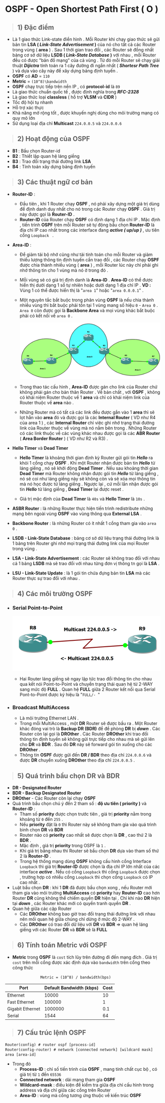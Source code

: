 # OSPF - Open Shortest Path First ( O )
> ## **1) Đặc điểm**
- Là 1 giao thức Link-state điển hình . Mỗi Router khi chạy giao thức sẽ gửi bản tin **LSA ( *Link-State Advertisement* )** của nó cho tất cả các Router trong vùng ( **area** ) . Sau 1 thời gian trao đổi , các Router sẽ đồng nhất bảng cơ sở dữ liệu **LSDB ( *Link-State Database* )** với nhau , mỗi Router đều có được "bản đồ mạng" của cả vùng . Từ đó mỗi Router sẽ chạy giải thuật ***Dijictra*** tính toán ra 1 cây đường đi ngắn nhất ( ***Shortesr Path Tree*** ) và dựa vào cây này để xây dựng bảng định tuyến .
- **OSPF** có **AD** = `110`
- **Metric** = `(10^8)\bandwidth`
- **OSPF** chạy trực tiếp trên nền IP , có **protocol-id** là `89`
- Là giao thức chuẩn quốc tế , được định nghĩa trong ***RFC-2328***
- Là giao thức loại **classless** ( hỗ trợ **VLSM** và **CIDR** )
- Tốc độ hội tụ nhanh
- Hỗ trợ xác thực
- Khả năng mở rộng tốt , được khuyến nghị dùng cho môi trường mạng có quy mô lớn
- Sử dụng loại địa chỉ **Multicast** `224.0.0.5` và `224.0.0.6`
> ## **2) Hoạt động của OSPF**
- **B1** : Bầu chọn Router-id
- **B2** : Thiết lập quan hệ láng giềng
- **B3** : Trao đổi trạng thái đường link **LSA**
- **B4** : Tính toán xây dựng bảng định tuyến
> ## **3) Các thuật ngữ cơ bản**
- **Router-ID** :
    - Đầu tiên , khi 1 Router chạy **OSPF** , nó phải xây dựng một giá trị dùng để định danh duy nhất cho nó trong các Router chạy **OSPF** . Giá trị này được gọi là **Router-ID** .
    - **Router-ID** của Router chạy **OSPF** có định dạng 1 địa chỉ IP . Mặc định , tiến trình **OSPF** trên mỗi Router sẽ tự động bầu chọn **Router-ID** là địa chỉ IP cao nhất trong các interface đang ***active ( up/up )*** , ưu tiên cổng `Loopback ` .
- **Area-ID** : 
    - Để giảm tải bộ nhớ cũng như tải tính toán cho mỗi Router và giảm thiểu lượng thông tin định tuyến cần trao đổi , các Router chạy **OSPF** được chia thành nhiều vùng ( **area** ) , mỗi Router lúc này chỉ phải ghi nhớ thông tin cho 1 vùng mà nó ở trong đó .
    - Mỗi vùng sẽ có giá trị định danh là **Area-ID** . **Area-ID** có thể được hiển thị dưới dạng 1 số tự nhiên hoặc dưới dạng 1 địa chỉ IP . **VD :** Vùng 1 có thể được hiển thị là "`area 1`" hoặc "`area 0.0.0.1`" .
    - Một nguyên tắc bắt buộc trong phân vùng **OSPF** là nếu chia thành nhiều vùng thì bắt buộc phải tồn tại 1 vùng mang số hiệu `0` - `Area 0` . `Area 0` còn được gọi là **Backbone Area** và mọi vùng khác bắt buộc phải có kết nối về `area 0` .

        ![](/images/ccna/13_OSPF/1.png)

    - Trong thao tác cấu hình , **Area-ID** được gán cho link của Router chứ không phải gán cho bản thân Router . Về bản chất , với **OSPF** , không có khái niệm Router thuộc về 1 **area** và chỉ có khái niệm link của Router thuộc về **area** nào .
    - Những Router mà có tất cả các link đều được gắn vào 1 **area** thì sẽ lọt hẳn vào **area** đó và được gọi là các **Internal Router** ( VD như R4 của area 1 ) , các **Internal Router** chỉ việc ghi nhớ trạng thái đường link của Router thuộc về vùng mà nó nằm bên trong . Những Router có các link thuộc về các vùng khác nhau được gọi là các **ABR Router** ( **Area Border Router** ) ( VD như R2 và R3) .

- **Hello Timer** và **Dead Timer**
    - **Hello Timer** là khoảng thời gian định kỳ Router gửi gói tin ***Hello*** ra khỏi 1 cổng chạy **OSPF** . Khi một Router nhận được bản tin ***Hello*** từ láng giềng , nó sẽ khởi động **Dead Timer** . Nếu sau khoảng thời gian **Dead Timer** mà Router không nhận được gói tin ***Hello*** từ láng giềng , nó sẽ coi như láng giềng này sẽ không còn và sẽ xóa mọi thông tin mà nó học được từ láng giềng . Ngược lại , cứ mỗi lần nhận được gói tin ***Hello*** từ láng giềng , **Dead Timer** lại được reset .

    - Giá trị mặc định của **Dead Timer** là `40s` và **Hello Timer** là `10s` .
- **ASBR Router** : là những Router thực hiện tiến trình redistribute những mạng bên ngoài vùng **OSPF** vào vùng thông qua **External LSA** .
- **Backbone Router** : là những Router có ít nhất 1 cổng tham gia vào `area 0` .
- **LSDB - Link-State Database** : bảng cơ sở dữ liệu trạng thái đường link là 1 bảng trên Router ghi nhớ mọi trạng thái đường link của mọi Router trong vùng .
- **LSA - Link-State Advertisement** : các Router sẽ không trao đổi với nhau cả 1 bảng **LSDB** mà sẽ trao đổi với  nhau từng đơn vị thông tn gọi là **LSA** .
- **LSU - Link-State Update** : là 1 gói tin chứa đựng bản tin **LSA** mà các Router thực sự trao đổi với nhau .
> ## **4) Các môi trường OSPF**
- ### **Serial Point-to-Point**

    ![](/images/ccna/13_OSPF/2.png)

    - Hai Router láng giềng sẽ ngay lập tức trao đổi thông tin cho nhau qua kết nói Point-to-Point và chuyển trạng thái quan hệ từ 2-WAY sang mức độ **FULL** . Quan hệ **FULL** giữa 2 Router kết nối qua Serial Pont-to-Point được ký hiệu là "`FULL/- `"
- ### **Broadcast MultiAccess**
    - Là môi trường Ethernet LAN .
    - Trong mỗi MultiAccess , một **DR** Router sẽ được bầu ra . Một Router khác đóng vai trò là **Backup DR (BDR)** để đề phòng **DR** bị ***down*** . Các Router còn lại gọi là **DROther** . Các Router **DROther** khi trao đổi thông tin định tuyến sẽ không gửi trực tiếp cho nhau mà sẽ gửi lên cho **DR** và **BDR** . Sau đó **DR** này sẽ forward gói tin xuống cho các **DROther** .
    - Thông tin **OSPF** được gửi đến **DR / BDR** theo địa chỉ `224.0.0.6` và được **DR** chuyển xuống **DROther** theo địa chỉ `224.0.0.5` .
> ## **5) Quá trình bầu chọn DR và BDR**
- **DR - Designated Router**
- **BDR - Backup Designated Router**
- **DROther** - Các Router còn lại chạy **OSPF**
- Quá trình bầu chọn chú ý đến 2 tham số : **độ ưu tiên ( priority )** và **Router-ID** :
    - Tham số **priority** được chọn trước tiên , giá trị **priority** nằm trong khoảng từ `0` đến `255` .
    - Nếu **priority** đặt là `0` thì Router này sẽ không tham gia vào quá trình bình chọn **DR** và **BDR**
    - Router nào có **priority** cao nhất sẽ được chọn là **DR** , cao thứ 2 là **BDR** .
    - Mặc định , giá trị **priority** trong OSPF là `1` .
    - Khi giá trị bằng nhau thì Router sẽ bầu chọn **DR** dựa vào tham số thứ 2 là **Router-ID** .
    - Trong hệ thống mạng dùng **OSPF** không cấu hình cổng Interface `Loopback` thì giá trị **Router-ID** được chọn là địa chỉ IP lớn nhất của các interface ***active*** . Nếu có cổng `Loopback` thì cổng `Loopback` được chọn , trường hợp có nhiều cổng `Loopback` thì chọn cổng `Loopback` có IP cao nhất .
- Luật bầu chọn **DR** : khi 1 **DR** đã được bầu chọn xong , nếu Router mới tham gia vào môi trường **MultiAccess** có **priority** hay **Router-ID** cao hơn Router **DR** cũng không thể chiếm quyền **DR** hiện tại . Chỉ khi nào **DR** hiện tại ***down*** , các Router khác mới có quyền tranh quyền **DR** .
- Quan hệ giữa các cặp Router
    - Các **DROther** không bao giờ trao đổi trạng thái đường link với nhau nên mối quan hệ giữa chúng chỉ dừng ở mức độ 2-WAY .
    - Các **DROther** có trao đổi dữ liệu với **DR** và **BDR** => quan hệ láng giềng với các Router **DR** và **BDR** sẽ là **FULL**
> ## **6) Tính toán Metric với OSPF**
- **Metric** trong **OSPF** là `cost` tích lũy trên đường đi đến mạng đích . Giá trị `cost` trên mỗi cổng được xác định dựa vào `bandwidth` trên cổng theo công thức
```
                Metric = (10^8) / bandwidth(bps)
```
| Port | Default Bandwidth (kbps) | Cost |
|------|--------------------------|------|
| Ethernet | 10000 | 10 |
| Fast Ethernet | 100000 | 1 |
| Gigabit Ethernet | 1000000 | 0.1 |
| Serial | 1544 | 64 |
> ## **7) Cấu trúc lệnh OSPF**
```
Router(config) # router ospf [process-id]
Router(config-router) # network [connected network] [wildcard mask] area [area-id]
```
- Trong đó
    - **Process-ID** : chỉ số tiến trình của **OSPF** , mang tính chất cục bộ , có giá trị từ `1` đến `65536` 
    - **Connected network** : dải mạng tham gia **OSPF**
    - **Wildcard-mask** : điều kiện để kiểm tra giữa địa chỉ cấu hình trong address và địa chỉ giữa các cổng trên Router
    - **Area-ID** : vùng mà cổng tương ứng thuộc về kiến trúc **OSPF**




